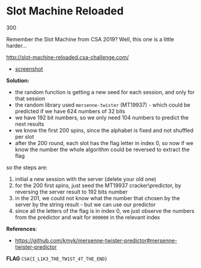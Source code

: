 # Slot Machine Reloaded
300

Remember the Slot Machine from CSA 2019?
Well, this one is a little harder...

http://slot-machine-reloaded.csa-challenge.com/


- [screenshot](../images/slot-machine-website.png?raw=true)


**Solution:**

- the random function is getting a new seed for each session, and only for that session
- the random library used `mersenne-twister` (MT19937) - which could be predicted if we have 624 numbers of 32 bits
- we have 192 bit numbers, so we only need 104 numbers to predict the next results
- we know the first 200 spins, since the alphabet is fixed and not shuffled per slot
- after the 200 round, each slot has the flag letter in index 0, so now if we know the number the whole algorithm could be reversed to extract the flag

so the steps are:
1. initial a new session with the server (delete your old one)
2. for the 200 first spins, just seed the MT19937 cracker\predictor, by reversing the server result to 192 bits number
3. in the 201, we could not know what the number that chosen by the server by the string result - but we can use our predictor
4. since all the letters of the flag is in index 0, we just observe  the numbers from the predictor and wait for `000000` in the relevant index

**References**:
- https://github.com/kmyk/mersenne-twister-predictor#mersenne-twister-predictor

**FLAG** 
 `CSA{I_L1K3_THE_TW1ST_4T_THE_END}`